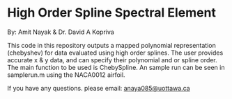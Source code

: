 # High Order Spline Spectral Element

By: Amit Nayak & Dr. David A Kopriva


This code in this repository outputs a mapped polynomial representation (chebyshev) for data evaluated using high order splines. 
The user provides accurate x & y data, and can specify their polynomial and or spline order.
The main function to be used is ChebySpline. An sample run can be seen in samplerun.m using the NACA0012 airfoil. 

If you have any questions. please email: anaya085@uottawa.ca
